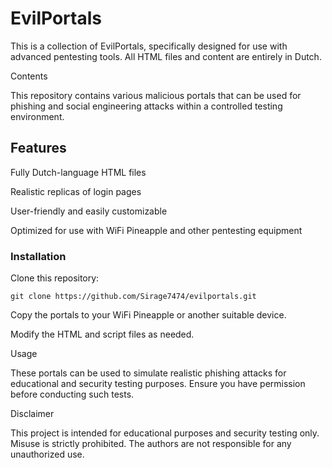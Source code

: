 # EvilPortals

This is a collection of EvilPortals, specifically designed for use with advanced pentesting tools. All HTML files and content are entirely in Dutch.

Contents

This repository contains various malicious portals that can be used for phishing and social engineering attacks within a controlled testing environment.

## Features

Fully Dutch-language HTML files

Realistic replicas of login pages

User-friendly and easily customizable

Optimized for use with WiFi Pineapple and other pentesting equipment

### Installation

Clone this repository:
```
git clone https://github.com/Sirage7474/evilportals.git
```

Copy the portals to your WiFi Pineapple or another suitable device.

Modify the HTML and script files as needed.

Usage

These portals can be used to simulate realistic phishing attacks for educational and security testing purposes. Ensure you have permission before conducting such tests.

Disclaimer

This project is intended for educational purposes and security testing only. Misuse is strictly prohibited. The authors are not responsible for any unauthorized use.
